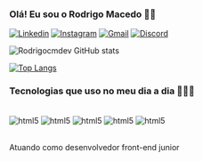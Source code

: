 ### Olá! Eu sou o Rodrigo Macedo 🧒🏻
 
[![Linkedin](https://img.shields.io/badge/LinkedIn-0077B5?style=for-the-badge&logo=linkedin&logoColor=white)](https://www.linkedin.com/in/rodrigo-cavalcante-macedo-964ba9104/)
[![Instagram](https://img.shields.io/badge/Instagram-E4405F?style=for-the-badge&logo=instagram&logoColor=white)](https://www.instagram.com/dev.profilercm//)
[![Gmail](https://img.shields.io/badge/Gmail-D14836?style=for-the-badge&logo=gmail&logoColor=white)](rodrigocm.w@gmail.com)
[![Discord](https://img.shields.io/badge/Discord-7289DA?style=for-the-badge&logo=discord&logoColor=white)](https://discord.com/rodrigocm91#1547)

![Rodrigocmdev GitHub stats](https://github-readme-stats.vercel.app/api?username=rodrigocmdev&theme=catppuccin_latte_icons=true)

[![Top Langs](https://github-readme-stats.vercel.app/api/top-langs/?username=rodrigocmdev)](https://github.com/rodrigocmdev/github-readme-stats)

### Tecnologias que uso no meu dia a dia 👨🏻‍💻

<div style="display: inline_block"><br>
    <img align="center" alt="html5" src="https://img.shields.io/badge/HTML5-E34F26?style=for-the-badge&logo=html5&logoColor=white">
    <img align="center" alt="html5" src="https://img.shields.io/badge/CSS3-1572B6?style=for-the-badge&logo=css3&logoColor=white">
    <img align="center" alt="html5" src="https://img.shields.io/badge/JavaScript-323330?style=for-the-badge&logo=javascript&logoColor=F7DF1E">
     <img align="center" alt="html5" src="https://img.shields.io/badge/Node.js-43853D?style=for-the-badge&logo=node.js&logoColor=white">
    <img align="center" alt="html5" src="https://img.shields.io/badge/Vue.js-43853D?style=for-the-badge&logo=vue.js&logoColor=white">
</div><br/>

Atuando como desenvolvedor front-end junior 
